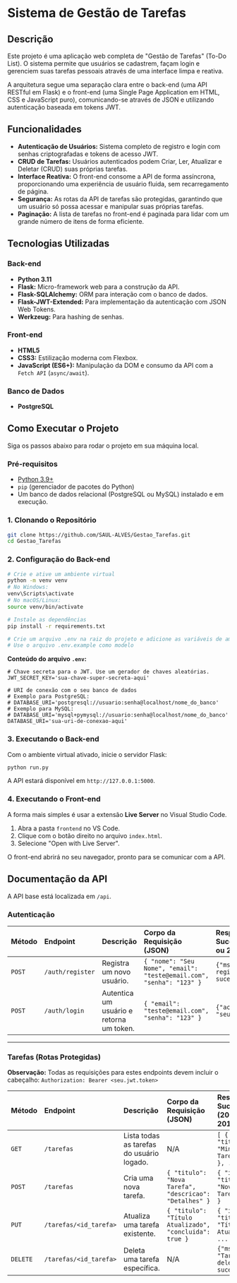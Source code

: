 # Sistema de Gestão de Tarefas

## Descrição

Este projeto é uma aplicação web completa de "Gestão de Tarefas" (To-Do List). O sistema permite que usuários se cadastrem, façam login e gerenciem suas tarefas pessoais através de uma interface limpa e reativa.

A arquitetura segue uma separação clara entre o back-end (uma API RESTful em Flask) e o front-end (uma Single Page Application em HTML, CSS e JavaScript puro), comunicando-se através de JSON e utilizando autenticação baseada em tokens JWT.

## Funcionalidades

-   **Autenticação de Usuários:** Sistema completo de registro e login com senhas criptografadas e tokens de acesso JWT.
-   **CRUD de Tarefas:** Usuários autenticados podem Criar, Ler, Atualizar e Deletar (CRUD) suas próprias tarefas.
-   **Interface Reativa:** O front-end consome a API de forma assíncrona, proporcionando uma experiência de usuário fluida, sem recarregamento de página.
-   **Segurança:** As rotas da API de tarefas são protegidas, garantindo que um usuário só possa acessar e manipular suas próprias tarefas.
-   **Paginação:** A lista de tarefas no front-end é paginada para lidar com um grande número de itens de forma eficiente.

## Tecnologias Utilizadas

### **Back-end**
-   **Python 3.11**
-   **Flask:** Micro-framework web para a construção da API.
-   **Flask-SQLAlchemy:** ORM para interação com o banco de dados.
-   **Flask-JWT-Extended:** Para implementação da autenticação com JSON Web Tokens.
-   **Werkzeug:** Para hashing de senhas.

### **Front-end**
-   **HTML5**
-   **CSS3:** Estilização moderna com Flexbox.
-   **JavaScript (ES6+):** Manipulação da DOM e consumo da API com a `Fetch API` (`async/await`).

### **Banco de Dados**
-   **PostgreSQL** 

## Como Executar o Projeto

Siga os passos abaixo para rodar o projeto em sua máquina local.

### **Pré-requisitos**

-   [Python 3.9+](https://www.python.org/downloads/)
-   `pip` (gerenciador de pacotes do Python)
-   Um banco de dados relacional (PostgreSQL ou MySQL) instalado e em execução.

### **1. Clonando o Repositório**
```bash
git clone https://github.com/SAUL-ALVES/Gestao_Tarefas.git
cd Gestao_Tarefas
```

### **2. Configuração do Back-end**

```bash
# Crie e ative um ambiente virtual
python -m venv venv
# No Windows:
venv\Scripts\activate
# No macOS/Linux:
source venv/bin/activate

# Instale as dependências
pip install -r requirements.txt

# Crie um arquivo .env na raiz do projeto e adicione as variáveis de ambiente
# Use o arquivo .env.example como modelo
```
**Conteúdo do arquivo `.env`:**
```
# Chave secreta para o JWT. Use um gerador de chaves aleatórias.
JWT_SECRET_KEY='sua-chave-super-secreta-aqui'

# URI de conexão com o seu banco de dados
# Exemplo para PostgreSQL:
# DATABASE_URI='postgresql://usuario:senha@localhost/nome_do_banco'
# Exemplo para MySQL:
# DATABASE_URI='mysql+pymysql://usuario:senha@localhost/nome_do_banco'
DATABASE_URI='sua-uri-de-conexao-aqui'
```

### **3. Executando o Back-end**
Com o ambiente virtual ativado, inicie o servidor Flask:
```bash
python run.py
```
A API estará disponível em `http://127.0.0.1:5000`.

### **4. Executando o Front-end**
A forma mais simples é usar a extensão **Live Server** no Visual Studio Code.
1. Abra a pasta `frontend` no VS Code.
2. Clique com o botão direito no arquivo `index.html`.
3. Selecione "Open with Live Server".

O front-end abrirá no seu navegador, pronto para se comunicar com a API.

## Documentação da API

A API base está localizada em `/api`.

### Autenticação

| Método | Endpoint             | Descrição                                | Corpo da Requisição (JSON)                                    | Resposta de Sucesso (201 ou 200)                         |
| :----- | :------------------- | :--------------------------------------- | :------------------------------------------------------------ | :------------------------------------------------------ |
| `POST` | `/auth/register`     | Registra um novo usuário.                | `{ "nome": "Seu Nome", "email": "teste@email.com", "senha": "123" }` | `{"msg": "Usuário registrado com sucesso!"}`             |
| `POST` | `/auth/login`        | Autentica um usuário e retorna um token. | `{ "email": "teste@email.com", "senha": "123" }`                | `{"access_token": "seu.jwt.token"}`                      |

---
### Tarefas (Rotas Protegidas)
**Observação:** Todas as requisições para estes endpoints devem incluir o cabeçalho: `Authorization: Bearer <seu.jwt.token>`

| Método   | Endpoint             | Descrição                                 | Corpo da Requisição (JSON)                                                                  | Resposta de Sucesso (200 ou 201)                                |
| :------- | :------------------- | :---------------------------------------- | :------------------------------------------------------------------------------------------ | :-------------------------------------------------------------- |
| `GET`    | `/tarefas`           | Lista todas as tarefas do usuário logado. | N/A                                                                                         | `[ { "id": 1, "titulo": "Minha Tarefa", ... }, ... ]`             |
| `POST`   | `/tarefas`           | Cria uma nova tarefa.                     | `{ "titulo": "Nova Tarefa", "descricao": "Detalhes" }`                                        | `{ "id": 2, "titulo": "Nova Tarefa", ... }`                     |
| `PUT`    | `/tarefas/<id_tarefa>` | Atualiza uma tarefa existente.            | `{ "titulo": "Título Atualizado", "concluida": true }`                                        | `{ "id": 2, "titulo": "Título Atualizado", ... }`               |
| `DELETE` | `/tarefas/<id_tarefa>` | Deleta uma tarefa específica.             | N/A                                                                                         | `{"msg": "Tarefa deletada com sucesso"}`                         |
